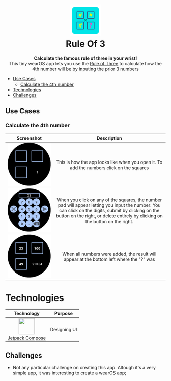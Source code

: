 <h1 align="center">
  <img src="readme-res/ic_launcher.svg" width="100" height="100"><br>
  Rule Of 3
</h1>

<p align="center">
  <strong>Calculate the famous rule of three in your wrist!</strong><br>
  This tiny wearOS app lets you use the <a href="https://en.wikipedia.org/wiki/Cross-multiplication#Rule_of_three">Rule of Three</a> to calculate how the 4th number will be by inputing the prior 3 numbers
</p>

- [Use Cases](#use-cases)
  - [Calculate the 4th number](#calculate-the-4th-number)
- [Technologies](#technologies)
- [Challenges](#challenges)

## Use Cases

### Calculate the 4th number
|Screenshot|Description|
|:-:|:-:|
|<img src="readme-res/screenshots/main-screen.png">|This is how the app looks like when you open it. To add the numbers click on the squares|
|<img src="readme-res/screenshots/input-number.png">|When you click on any of the squares, the number pad will appear letting you input the number. You can click on the digits, submit by clicking on the button on the right, or delete entirely by clicking on the button on the right. 
|<img src="readme-res/screenshots/main-screen-result.png">|When all numbers were added, the result will appear at the bottom left where the "?" was

# Technologies
|Technology|Purpose|
|:-:|:-:|
|<img src="https://3.bp.blogspot.com/-VVp3WvJvl84/X0Vu6EjYqDI/AAAAAAAAPjU/ZOMKiUlgfg8ok8DY8Hc-ocOvGdB0z86AgCLcBGAsYHQ/s1600/jetpack%2Bcompose%2Bicon_RGB.png" width="50" height="50"><br>[Jetpack Compose](https://developer.android.com/jetpack/compose)|Designing UI|

## Challenges
  - Not any particular challenge on creating this app. Altough it's a very simple app, it was interesting to create a wearOS app;
